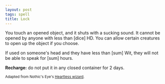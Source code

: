 ```yaml
---
layout: post
tags: spell
title: Lock
---
```

You touch an opened object, and it shuts with a sucking sound. It cannot be opened by anyone with less than [dice] HD. You can allow certain creatures to open up the object if you choose.

If used on someone's head and they have less than [sum] Wit, they will not be able to speak for [sum] hours.

<b>Recharge:</b> do not put it in any closed container for 2 days.

<small>Adapted from Nothic's Eye's [Heartless wizard](https://nothicseye.blogspot.com/2022/12/heartless-class-wizard-of-outshire.html?m=0).</small>
